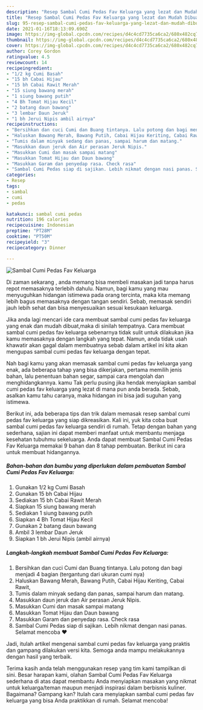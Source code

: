 ```yaml
---
description: "Resep Sambal Cumi Pedas Fav Keluarga yang lezat dan Mudah Dibuat"
title: "Resep Sambal Cumi Pedas Fav Keluarga yang lezat dan Mudah Dibuat"
slug: 95-resep-sambal-cumi-pedas-fav-keluarga-yang-lezat-dan-mudah-dibuat
date: 2021-01-16T18:13:09.690Z
image: https://img-global.cpcdn.com/recipes/d4c4cd7735ca6ca2/680x482cq70/sambal-cumi-pedas-fav-keluarga-foto-resep-utama.jpg
thumbnail: https://img-global.cpcdn.com/recipes/d4c4cd7735ca6ca2/680x482cq70/sambal-cumi-pedas-fav-keluarga-foto-resep-utama.jpg
cover: https://img-global.cpcdn.com/recipes/d4c4cd7735ca6ca2/680x482cq70/sambal-cumi-pedas-fav-keluarga-foto-resep-utama.jpg
author: Corey Gordon
ratingvalue: 4.5
reviewcount: 14
recipeingredient:
- "1/2 kg Cumi Basah"
- "15 bh Cabai Hijau"
- "15 bh Cabai Rawit Merah"
- "15 siung bawang merah"
- "1 siung bawang putih"
- "4 Bh Tomat Hijau Kecil"
- "2 batang daun bawang"
- "3 lembar Daun Jeruk"
- "1 bh Jerui Nipis ambil airnya"
recipeinstructions:
- "Bersihkan dan cuci Cumi dan Buang tintanya. Lalu potong dan bagi menjadi 4 bagian (tergantung dari ukuran cumi nya)"
- "Haluskan Bawang Merah, Bawang Putih, Cabai Hijau Keriting, Cabai Rawit,"
- "Tumis dalam minyak sedang dan panas, sampai harum dan matang."
- "Masukkan daun jeruk dan Air perasan Jeruk Nipis."
- "Masukkan Cumi dan masak sampai matang"
- "Masukkan Tomat Hijau dan Daun bawang"
- "Masukkan Garam dan penyedap rasa. Check rasa"
- "Sambal Cumi Pedas siap di sajikan. Lebih nikmat dengan nasi panas. Selamat mencoba ❤️"
categories:
- Resep
tags:
- sambal
- cumi
- pedas

katakunci: sambal cumi pedas 
nutrition: 196 calories
recipecuisine: Indonesian
preptime: "PT28M"
cooktime: "PT50M"
recipeyield: "3"
recipecategory: Dinner

---
```



![Sambal Cumi Pedas Fav Keluarga](https://img-global.cpcdn.com/recipes/d4c4cd7735ca6ca2/680x482cq70/sambal-cumi-pedas-fav-keluarga-foto-resep-utama.jpg)

Di zaman  sekarang , anda memang bisa membeli masakan jadi tanpa harus repot memasaknya terlebih dahulu. Namun, bagi kamu yang mau menyuguhkan hidangan istimewa pada orang tercinta, maka kita memang lebih bagus memasaknya dengan tangan sendiri. Sebab, memasak sendiri jauh lebih sehat dan bisa menyesuaikan sesuai kesukaan keluarga.

Jika anda lagi mencari ide cara membuat sambal cumi pedas fav keluarga yang enak dan mudah dibuat,maka di sinilah tempatnya. Cara membuat sambal cumi pedas fav keluarga  sebenarnya tidak sulit untuk dilakukan jika kamu memasaknya dengan langkah yang tepat. Namun, anda tidak usah khawatir akan gagal dalam membuatnya 
sebab dalam artikel ini kita akan mengupas sambal cumi pedas fav keluarga dengan tepat.  



Nah bagi kamu yang akan memasak sambal cumi pedas fav keluarga yang enak, ada beberapa tahap yang bisa dikerjakan, pertama memilih jenis bahan, lalu penentuan bahan segar, sampai cara mengolah dan menghidangkannya. kamu Tak perlu pusing jika hendak menyiapkan sambal cumi pedas fav keluarga yang lezat di mana pun anda berada. Sebab, asalkan kamu  tahu caranya, maka hidangan ini bisa jadi suguhan yang istimewa.

Berikut ini, ada beberapa tips dan trik dalam memasak resep sambal cumi pedas fav keluarga yang siap dikreasikan. Kali ini, yuk kita coba buat sambal cumi pedas fav keluarga sendiri di rumah. Tetap dengan bahan yang sederhana, sajian ini dapat memberi manfaat untuk membantu menjaga kesehatan tubuhmu sekeluarga. Anda dapat membuat Sambal Cumi Pedas Fav Keluarga memakai 9 bahan dan 8 tahap pembuatan. Berikut ini cara untuk membuat hidangannya.

<!--inarticleads1-->

##### Bahan-bahan dan bumbu yang diperlukan dalam pembuatan Sambal Cumi Pedas Fav Keluarga:

1. Gunakan 1/2 kg Cumi Basah
1. Gunakan 15 bh Cabai Hijau
1. Sediakan 15 bh Cabai Rawit Merah
1. Siapkan 15 siung bawang merah
1. Sediakan 1 siung bawang putih
1. Siapkan 4 Bh Tomat Hijau Kecil
1. Gunakan 2 batang daun bawang
1. Ambil 3 lembar Daun Jeruk
1. Siapkan 1 bh Jerui Nipis (ambil airnya)




<!--inarticleads2-->

##### Langkah-langkah membuat Sambal Cumi Pedas Fav Keluarga:

1. Bersihkan dan cuci Cumi dan Buang tintanya. Lalu potong dan bagi menjadi 4 bagian (tergantung dari ukuran cumi nya)
1. Haluskan Bawang Merah, Bawang Putih, Cabai Hijau Keriting, Cabai Rawit,
1. Tumis dalam minyak sedang dan panas, sampai harum dan matang.
1. Masukkan daun jeruk dan Air perasan Jeruk Nipis.
1. Masukkan Cumi dan masak sampai matang
1. Masukkan Tomat Hijau dan Daun bawang
1. Masukkan Garam dan penyedap rasa. Check rasa
1. Sambal Cumi Pedas siap di sajikan. Lebih nikmat dengan nasi panas. Selamat mencoba ❤️




Jadi, itulah artikel mengenai  sambal cumi pedas fav keluarga  yang praktis dan gampang dilakukan versi kita. Semoga anda mampu melakukannya dengan hasil yang terbaik. 

Terima kasih anda telah menggunakan resep yang tim kami tampilkan di sini. Besar harapan kami, olahan  Sambal Cumi Pedas Fav Keluarga sederhana di atas dapat membantu Anda menyiapkan masakan yang nikmat untuk keluarga/teman maupun menjadi inspirasi dalam berbisnis kuliner. Bagaimana? Gampang kan? Itulah cara menyiapkan sambal cumi pedas fav keluarga yang bisa Anda praktikkan di rumah. Selamat mencoba!

